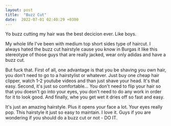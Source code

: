 ```yaml
---
layout: post
title:  "Buzz Cut"
date:  2022-07-01 02:40:29 +0300
---
```


Yo buzz cutting my hair was the best decicion ever. Like boys.  

My whole life I've been with medium top short sides type of haircut. I always hated the buzz cut hairstyle cause you know in Burgas it like this stereotype of those guys that are really jacked, wear only adidas and have a buzz cut.  

But fuck that. First of all, one advantage is that you be shaving you own hair, you don't need to go to a hairstylist or whatever. Just buy one cheap hair clipper, watch 1-2 youtube videos and than just shave your head. It's that easy. Second, it's just so comfortable... You don't need to flip your hair so that you doesn't go into your eyes, you don't need to do any work in order for it to look good. And finally, whe you get wet it dries off so fast and easy.  

It's just an amazing hairstyle. Plus it opens your face a lot. Your eyes really pop. This hairstyle it just so easy to maintain. I love it. Guys if you are wondering if you should do a buzz cut or not - DO IT.
